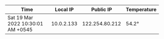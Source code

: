 | Time     | Local IP | Public IP | Temperature |
| ----------- | ----------- | ----------- | ----------- |
| Sat 19 Mar 2022 10:30:01 AM +0545      | 10.0.2.133     | 122.254.80.212  | 54.2° |
